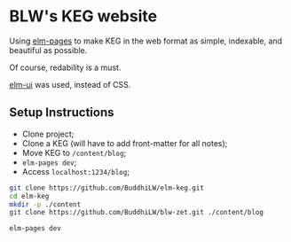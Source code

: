 # BLW's KEG website

Using [elm-pages](https://elm-pages.com/) to make KEG in the web format as simple, indexable, and beautiful as possible.

Of course, redability is a must.

[elm-ui](https://github.com/mdgriffith/elm-ui) was used, instead of CSS.

## Setup Instructions

- Clone project;
- Clone a KEG (will have to add front-matter for all notes);
- Move KEG to `/content/blog`;
- `elm-pages dev`;
- Access `localhost:1234/blog`;

``` sh
git clone https://github.com/BuddhiLW/elm-keg.git
cd elm-keg
mkdir -p ./content
git clone https://github.com/BuddhiLW/blw-zet.git ./content/blog
```

``` sh
elm-pages dev
```


